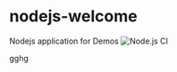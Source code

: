 # nodejs-welcome
Nodejs application for Demos
![Node.js CI](https://github.com/debianmaster/nodejs-welcome/workflows/Node.js%20CI/badge.svg)


gghg
